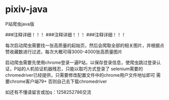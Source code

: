 # pixiv-java
P站爬虫java版

###注释详细！！！
###注释详细！！！
###注释详细！！！

每次启动爬虫需要找一张高质量的起始页，然后会爬取全部的相关图片，并根据点赞收藏数进行过滤，每次大概可得3000-4000张高质量图片

启动爬虫需要先使用chrome登录一遍P站，以保存登录信息，使爬虫跳过登录认证，P站的人机验证机器残忍，只能以取巧方式登录了
selenium需要的chromedriver已经提供，只需要修改配置文件中的chrome用户文件地址即可
需要chrome客户端79+    否则自己去下载chromedriver

如还有不懂请留言或加q：1258252786交流

